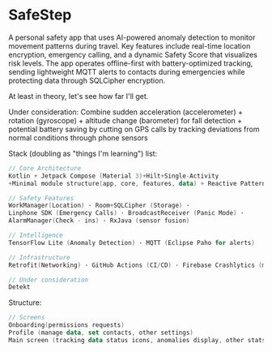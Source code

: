 # SafeStep

A personal safety app that uses AI-powered anomaly detection to monitor movement patterns during
travel. Key features include real-time location encryption, emergency calling, and a dynamic Safety
Score that visualizes risk levels. The app operates offline-first with battery-optimized tracking,
sending lightweight MQTT alerts to contacts during emergencies while protecting data through
SQLCipher encryption.

At least in theory, let's see how far I'll get.

Under consideration:
Combine sudden acceleration (accelerometer) + rotation (gyroscope) + altitude change (barometer) for
fall detection + potential battery saving by cutting on GPS calls by tracking deviations from normal
conditions through phone sensors

Stack (doubling as "things I'm learning") list:

```kotlin
// Core Architecture
Kotlin + Jetpack Compose (Material 3)+Hilt+Single-Activity
+Minimal module structure(app, core, features, data) + Reactive Patterns : RxJava 3(event streams)

// Safety Features
WorkManager(Location) · Room+SQLCipher (Storage) ·
Linphone SDK (Emergency Calls) · BroadcastReceiver (Panic Mode) ·
AlarmManager(Check - ins) · RxJava (sensor fusion)

// Intelligence
TensorFlow Lite (Anomaly Detection) · MQTT (Eclipse Paho for alerts)

// Infrastructure
Retrofit(Networking) · GitHub Actions (CI/CD) · Firebase Crashlytics (monitoring)

// Under consideration
Detekt
```

Structure:

```kotlin
// Screens
Onboarding(permissions requests)
Profile (manage data, set contacts, other settings)
Main screen (tracking data status icons, anomalies display, other stats: speed, elevation changes, cadance(look up)) 